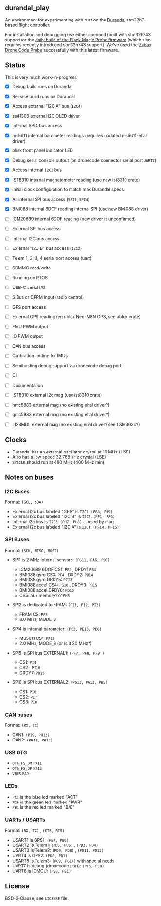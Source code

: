 ## durandal_play 

An environment for experimenting with rust on 
the [Durandal](https://shop.holybro.com/c/durandal_0505)
 stm32h7-based flight controller.

For installation and debugging use either 
openocd (built with stm32h743 support)or the 
[daily build of the Black Magic Probe firmware](https://github.com/blacksphere/blackmagic/wiki/Upgrading-Firmware)
(which also requires recently introduced stm32h743 support).
We've used the 
[Zubax Drone Code Probe](https://kb.zubax.com/display/MAINKB/Dronecode+Probe+documentation)
successfully with this latest firmware.



## Status

This is very much work-in-progress

- [x] Debug build runs on Durandal
- [x] Release build runs on Durandal
- [x] Access external "I2C A" bus (`I2C4`)
- [x] ssd1306 external i2C OLED driver 
- [x] Internal SPI4 bus access
- [x] ms5611 internal barometer readings (requires updated ms5611-ehal driver)
- [x] blink front panel indicator LED
- [x] Debug serial console output (on dronecode connector serial port `UART7`)
- [x] Access internal `I2C3` bus
- [x] IST8310 internal magnetometer reading (use new ist8310 crate)
- [x] initial clock configuration to match max Durandal specs
- [x] All internal SPI bus access (`SPI1`, `SPI4`)
- [x] BMI088 internal 6DOF reading internal SPI (use new BMI088 driver)
- [ ] ICM20689 internal 6DOF reading (new driver is unconfirmed)
- [ ] External SPI bus access
- [ ] Internal I2C bus access
- [ ] External "I2C B" bus access (`I2C2`)
- [ ] Telem 1, 2, 3, 4 serial port access (uart)
- [ ] SDMMC read/write
- [ ] Running on RTOS
- [ ] USB-C serial I/O
- [ ] S.Bus or CPPM input (radio control)
- [ ] GPS port access
- [ ] External GPS reading (eg ublox Neo-M8N GPS, see ublox crate)
- [ ] FMU PWM output 
- [ ] IO PWM output
- [ ] CAN bus access
- [ ] Calibration routine for IMUs
- [ ] Semihosting debug support via dronecode debug port
- [ ] CI
- [ ] Documentation
- [ ] IST8310 external i2c mag (use ist8310 crate)
- [ ] hmc5883 external mag (no existing ehal driver?)
- [ ] qmc5883 external mag (no existing ehal driver?)
- [ ] LIS3MDL external mag (no existing ehal driver? see LSM303c?)


## Clocks
- Durandal has an external oscillator crystal at 16 MHz (HSE)
- Also has a low speed 32.768 kHz crystal (LSE)
- `SYSCLK` should run at 480 MHz (400 MHz min)

## Notes on buses
###  I2C Buses
Format: `(SCL, SDA)`
- External i2c bus labeled "GPS" is `I2C1`: `(PB8, PB9)`
- External i2c bus labeled "I2C B" is  `I2C2`: `(PF1, PF0)`
- Internal i2c bus is `I2C3`: `(PH7, PH8)` ... used by mag
- External i2c bus labeled "I2C A" is `I2C4`: `(PF14, PF15)`

### SPI Buses
Format:  `(SCK, MISO, MOSI)` 
- SPI1 is 2 MHz internal sensors: `(PG11, PA6, PD7)`
  - ICM20689 6DOF CS1: `PF2` , DRDY1:`PB4`  
  - BMI088 gyro CS3: `PF4` , DRDY2: `PB14` 
  - BMI088 gyro DRDY5: `PC13` 
  - BMI088 accel CS4:  `PG10` , DRDY3: `PB15`
  - BMI088 accel DRDY6: `PD10`
  - CS5: aux memory??? `PH5`

- SPI2 is dedicated to FRAM: `(PI1, PI2, PI3)`
  - FRAM CS: `PF5` 
  - 8.0 MHz, MODE_3 

- SPI4 is internal barometer:  `(PE2, PE13, PE6)`
  - MS5611 CS1: `PF10` 
  - 2.0 MHz, MODE_3  (or is it 20 MHz?)
      
- SPI5 is SPI bus EXTERNAL1: `(PF7, PF8, PF9 )`
  - CS1: `PI4`
  - CS2 : `PI10` 
  - DRDY7: `PD15`
  
- SPI6 is SPI bus EXTERNAL2: `(PG13, PG12, PB5)`
  - CS1: `PI6`
  - CS2: `PI7`
  - CS3: `PI8`


### CAN buses
Format: `(RX, TX)`
- CAN1: `(PI9, PH13)`
- CAN2: `(PB12, PB13)`

### USB OTG
- `OTG_FS_DM` `PA11`
- `OTG_FS_DP` `PA12`
- `VBUS` `PA9`

### LEDs
- `PC7` is the blue led marked "ACT"
- `PC6` is the green led marked "PWR"
- `PB1` is the red led marked "B/E"

### UARTs / USARTs
Format: `(RX, TX)` , `(CTS, RTS)`

- USART1 is GPS1: `(PB7, PB6)`
- USART2 is Telem1: `(PD6, PD5)` , `(PD3, PD4)`
- USART3 is Telem2: `(PD9, PD8)` , `(PD11, PD12)`
- UART4 is GPS2: `(PD0, PD1)` 
- USART6 is Telem3: `(PG9, PG14)` with special needs
- UART7 is debug (dronecode port): `(PF6, PE8)`
- UART8 is IOMCU: `(PE0, PE1)`


## License

BSD-3-Clause, see `LICENSE` file. 